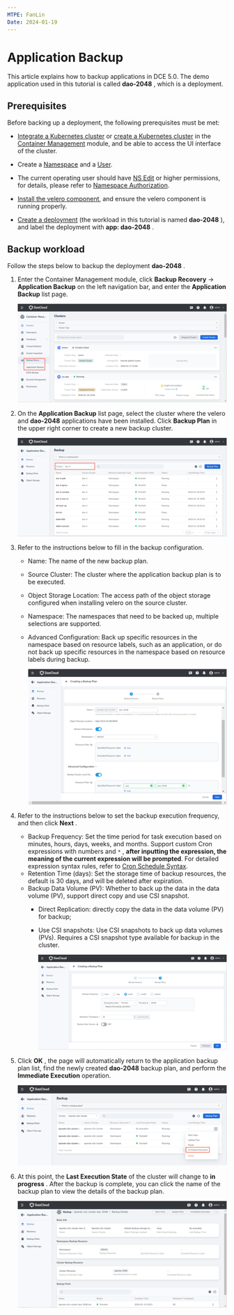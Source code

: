 ```yaml
---
MTPE: FanLin
Date: 2024-01-19
---
```


# Application Backup

This article explains how to backup applications in DCE 5.0. The demo application used in this tutorial is called __dao-2048__ , which is a deployment.

## Prerequisites

Before backing up a deployment, the following prerequisites must be met:

- [Integrate a Kubernetes cluster](../clusters/integrate-cluster.md) or [create a Kubernetes cluster](../clusters/create-cluster.md) in the [Container Management](../../intro/index.md) module, and be able to access the UI interface of the cluster.

- Create a [Namespace](../namespaces/createns.md) and a [User](../../../ghippo/user-guide/access-control/user.md).

- The current operating user should have [NS Edit](../permissions/permission-brief.md#ns-edit) or higher permissions, for details, please refer to [Namespace Authorization](../namespaces/createns.md).

- [Install the velero component](install-velero.md), and ensure the velero component is running properly.

- [Create a deployment](../workloads/create-deployment.md) (the workload in this tutorial is named __dao-2048__ ), and label the deployment with __app: dao-2048__ .

## Backup workload

Follow the steps below to backup the deployment __dao-2048__ .

1. Enter the Container Management module, click __Backup Recovery__ -> __Application Backup__ on the left navigation bar, and enter the __Application Backup__ list page.

    ![Cluster List](../../images/backupd20481.png)

2. On the __Application Backup__ list page, select the cluster where the velero and __dao-2048__ applications have been installed. Click __Backup Plan__ in the upper right corner to create a new backup cluster.

    ![Application Backup](../../images/backupd20482.png)

3. Refer to the instructions below to fill in the backup configuration.

    - Name: The name of the new backup plan.
    - Source Cluster: The cluster where the application backup plan is to be executed.
    - Object Storage Location: The access path of the object storage configured when installing velero on the source cluster.
    - Namespace: The namespaces that need to be backed up, multiple selections are supported.
    - Advanced Configuration: Back up specific resources in the namespace based on resource labels, such as an application, or do not back up specific resources in the namespace based on resource labels during backup.

        ![Backup Resource](../../images/backupd20483.png)

4. Refer to the instructions below to set the backup execution frequency, and then click __Next__ .

    - Backup Frequency: Set the time period for task execution based on minutes, hours, days, weeks, and months. Support custom Cron expressions with numbers and `*` , **after inputting the expression, the meaning of the current expression will be prompted**. For detailed expression syntax rules, refer to [Cron Schedule Syntax](https://kubernetes.io/docs/concepts/workloads/controllers/cron-jobs/#cron-schedule-syntax).
    - Retention Time (days): Set the storage time of backup resources, the default is 30 days, and will be deleted after expiration.
    - Backup Data Volume (PV): Whether to back up the data in the data volume (PV), support direct copy and use CSI snapshot.
        - Direct Replication: directly copy the data in the data volume (PV) for backup;
        - Use CSI snapshots: Use CSI snapshots to back up data volumes (PVs). Requires a CSI snapshot type available for backup in the cluster.

            ![Backup Policy](../../images/backupd20484.png)

5. Click __OK__ , the page will automatically return to the application backup plan list, find the newly created __dao-2048__ backup plan, and perform the __Immediate Execution__ operation.

    ![Immediate Execution](../../images/backupd20485.png)

6. At this point, the __Last Execution State__ of the cluster will change to __in progress__ . After the backup is complete, you can click the name of the backup plan to view the details of the backup plan.

    ![Backup Details](../../images/backupd20486.png)
